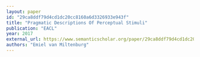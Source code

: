 ```yaml
---
layout: paper
id: "29ca8ddf79d4cd1dc20cc8160a6d3326933e943f"
title: "Pragmatic Descriptions Of Perceptual Stimuli"
publication: "EACL"
year: 2017
external_url: https://www.semanticscholar.org/paper/29ca8ddf79d4cd1dc20cc8160a6d3326933e943f
authors: "Emiel van Miltenburg"
---
```

